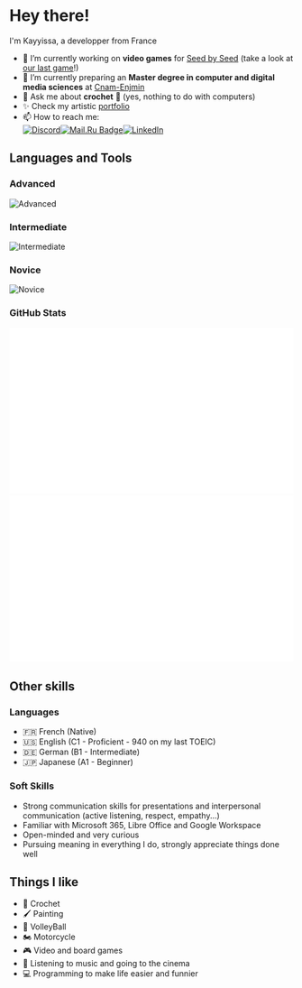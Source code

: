 <!--![Header](https://github.com/Korayou/Korayou/blob/main/github-header.png)-->
<!--![](https://komarev.com/ghpvc/?username=Korayou&color=blueviolet&style=for-the-badge)-->
# Hey there!
I'm Kayyissa, a developper from France
- 🔭 I’m currently working on **video games** for [Seed by Seed](https://seedbyseed.studio/) (take a look at [our last game](https://store.steampowered.com/app/1866320/Baladins/)!)
- 🌱 I’m currently preparing an **Master degree in computer and digital media sciences** at [Cnam-Enjmin](https://enjmin.cnam.fr/formations/ingenieur-ingenieure-informatique-et-multimedia/)
- 💬 Ask me about **crochet** 🧶 (yes, nothing to do with computers)
- ✨ Check my artistic [portfolio](https://www.canva.com/design/DAGAPZtIPl4/lRmoQvsAsg6QqP3jbRyQCg/edit?utm_content=DAGAPZtIPl4&utm_campaign=designshare&utm_medium=link2&utm_source=sharebutton)
- 📫 How to reach me:\
[![Discord](https://img.shields.io/badge/Discord-5865F2?style=for-the-badge&logo=discord&logoColor=white)](https://discordapp.com/users/519650350689681418)[![Mail.Ru Badge](https://img.shields.io/badge/Mail.Ru-005FF9?logo=maildotru&logoColor=fff&style=for-the-badge)](mailto:kayyissa@haissous.name)[![LinkedIn](https://img.shields.io/badge/linkedin-%230077B5.svg?style=for-the-badge&logo=linkedin&logoColor=white)](https://www.linkedin.com/in/kayyissa-ha%C3%AFssous-072b08237/)

## Languages and Tools
### Advanced
![Advanced](https://skillicons.dev/icons?i=unity,cs,py,java)
### Intermediate
![Intermediate](https://skillicons.dev/icons?i=androidstudio,arduino,cpp,c,docker,js,jquery,html,css,bootstrap,php,powershell,visualstudio,vscode,figma)
### Novice
![Novice](https://skillicons.dev/icons?i=godot,rider,blender,qt)
### GitHub Stats
![overview](https://github.com/Korayou/github-stats-transparent/blob/output/generated/overview.svg)![languages](https://github.com/Korayou/github-stats-transparent/blob/output/generated/languages.svg)

## Other skills
### Languages
- 🇫🇷 French (Native)
- 🇺🇸 English (C1 - Proficient - 940 on my last TOEIC)
- 🇩🇪 German (B1 - Intermediate)
- 🇯🇵 Japanese (A1 - Beginner)
### Soft Skills
- Strong communication skills for presentations and interpersonal communication (active listening, respect, empathy...)
- Familiar with Microsoft 365, Libre Office and Google Workspace
- Open-minded and very curious
- Pursuing meaning in everything I do, strongly appreciate things done well

## Things I like
- 🧶 Crochet
- 🖌️ Painting
- 🏐 VolleyBall
- 🏍️ Motorcycle
- 🎮 Video and board games
- 🎵 Listening to music and going to the cinema
- 💻 Programming to make life easier and funnier 
<!--START_SECTION:waka-->
<!--END_SECTION:waka-->
<!--[![Top Langs](https://github-readme-stats-two-xi-53.vercel.app/api/top-langs/?username=Korayou&layout=compact)](https://github.com/Korayou/github-readme-stats)
![Korayou's GitHub stats](https://github-readme-stats-two-xi-53.vercel.app/api?username=Korayou&show_icons=true&theme=tokyonight&hide=stars)-->

